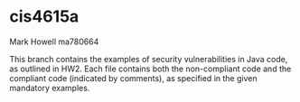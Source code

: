 # cis4615a

Mark Howell
ma780664

This branch contains the examples of security vulnerabilities in Java code, as outlined in HW2.  Each file contains both the non-compliant code and the compliant code (indicated by comments), as specified in the given mandatory examples.
